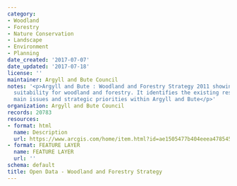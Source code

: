 ```yaml
---
category:
- Woodland
- Forestry
- Nature Conservation
- Landscape
- Environment
- Planning
date_created: '2017-07-07'
date_updated: '2017-07-18'
license: ''
maintainer: Argyll and Bute Council
notes: '<p>Argyll and Bute : Woodland and Forestry Strategy 2011 showing indicative
  suitability for woodland and forestry. It identifies the existing resource, the
  main issues and strategic priorities within Argyll and Bute</p>'
organization: Argyll and Bute Council
records: 20783
resources:
- format: html
  name: Description
  url: https://www.arcgis.com/home/item.html?id=ae1505477b404eeea47854531a9a7887
- format: FEATURE LAYER
  name: FEATURE LAYER
  url: ''
schema: default
title: Open Data - Woodland and Forestry Strategy
---
```

